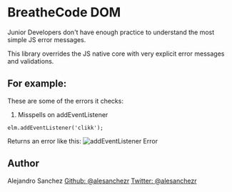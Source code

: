 # BreatheCode DOM

Junior Developers don't have enough practice to understand the most simple JS error messages.

This library overrides the JS native core with very explicit error messages and validations.

## For example:

These are some of the errors it checks:

1) Misspells on addEventListener
```
elm.addEventListener('clikk');
```
Returns an error like this:
![addEventListener Error](https://breatheco-de.github.io/breathecode-dom/addEventListener.png)

## Author
Alejandro Sanchez [Github: @alesanchezr](https://github.com/alesanchezr) [Twitter: @alesanchezr](https://twitter.com/alesanchezr)